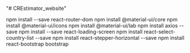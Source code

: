 "# CREstimator_website"


npm install --save react-router-dom
npm install @material-ui/core
npm install @material-ui/icons
npm install @material-ui/lab
npm install axios --save
npm install --save react-loading-screen
npm install react-select-country-list --save
npm install react-stepper-horizontal --save
npm install react-bootstrap bootstrap
